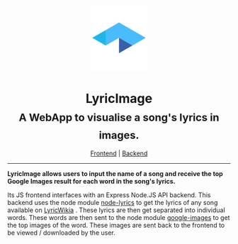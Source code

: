 
<div align="center">
<img src="https://raw.githubusercontent.com/benemmons/LyricImage/master/logo.svg?sanitize=true" height="150px">
<h1>LyricImage<br/><sub>A WebApp to visualise a song's lyrics in images.</sub></h1>

<a href="https://github.com/benemmons/LyricImage/blob/master/Frontend/README.md">Frontend</a> | 
<a href="https://github.com/benemmons/LyricImage/blob/master/Backend/README.md">Backend</a> 
</div>

<hr/>

**LyricImage allows users to input the name of a song and receive the top Google Images result for each word in the song's lyrics.** 

Its JS frontend interfaces with an Express Node.JS API backend. This backend uses the node module <a href="https://www.npmjs.com/package/node-lyrics">node-lyrics</a> to get the lyrics of any song available on <a href="http://lyrics.wikia.com/wiki/LyricWiki">LyricWikia</a> . These lyrics are then get separated into individual words. These words are then sent to the node module <a href="https://www.npmjs.com/package/google-images">google-images</a> to get the top images of the word. These images are sent back to the frontend to be viewed / downloaded by the user.